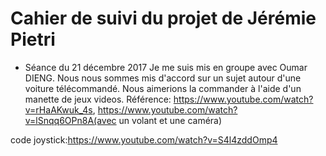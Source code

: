 # Cahier de suivi du projet de Jérémie Pietri

* Séance du 21 décembre 2017
Je me suis mis en groupe avec Oumar DIENG.
Nous nous sommes mis d'accord sur un sujet autour d'une voiture télécommandé.
Nous aimerions la commander à l'aide d'un manette de jeux videos.
Référence:
https://www.youtube.com/watch?v=rHaAKwuk_4s,
https://www.youtube.com/watch?v=lSnqq6OPn8A(avec un volant et une caméra)

code joystick:https://www.youtube.com/watch?v=S4l4zddOmp4

